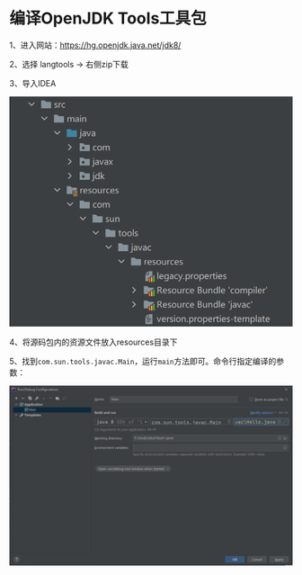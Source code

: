 
# 编译OpenJDK Tools工具包

1、进入网站：https://hg.openjdk.java.net/jdk8/

2、选择 langtools -> 右侧zip下载

3、导入IDEA

![](images/hierarchy.png)

4、将源码包内的资源文件放入resources目录下

5、找到`com.sun.tools.javac.Main`，运行`main`方法即可。命令行指定编译的参数：

![](images/configuration.png)









